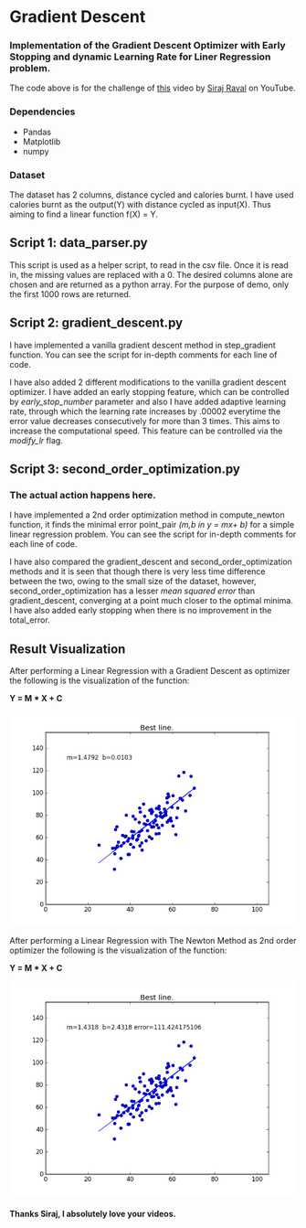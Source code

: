 # Gradient Descent
### Implementation of the Gradient Descent Optimizer with Early Stopping and dynamic Learning Rate for Liner Regression problem.

The code above is for the challenge of [this](https://www.youtube.com/watch?v=xRJCOz3AfYY&t=9s) video by [Siraj Raval](https://github.com/llSourcell) on YouTube.

### Dependencies

* Pandas
* Matplotlib
* numpy

### Dataset

The dataset has 2 columns, distance cycled and calories burnt. I have used calories burnt as the output(Y) with distance cycled as input(X). Thus aiming to find a linear function f(X) = Y.

## Script 1: data_parser.py

This script is used as a helper script, to read in the csv file. Once it is read in, the missing values are replaced with a 0. The desired columns alone are chosen and are returned as a python array. For the purpose of demo, only the first 1000 rows are returned.

## Script 2: gradient_descent.py

I have implemented a vanilla gradient descent method in step_gradient function. You can see the script for in-depth comments for each line of code.

I have also added 2 different modifications to the vanilla gradient descent optimizer. I have added an early stopping feature, which can be controlled by *early_stop_number* parameter and also I have added adaptive learning rate, through which the learning rate increases by .00002 everytime the error value decreases consecutively for more than 3 times. This aims to increase the computational speed. This feature can be controlled via the *modify_lr* flag.

## Script 3: second_order_optimization.py

### The actual action happens here.

I have implemented a 2nd order optimization method in compute_newton function, it finds the minimal error point_pair *(m,b in y = mx+ b)* for a simple linear regression problem. You can see the script for in-depth comments for each line of code.

I have also compared the gradient_descent and second_order_optimization methods and it is seen that though there is very less time difference between the two, owing to the small size of the dataset, however, second_order_optimization has a lesser *mean squared error* than gradient_descent, converging at a point much closer to the optimal minima. I have also added early stopping when there is no improvement in the total_error.

## Result Visualization

After performing a Linear Regression with a Gradient Descent as optimizer the following is the visualization of the function:

**Y = M * X + C**

<img src="imgs/BestLine.png">

After performing a Linear Regression with The Newton Method as 2nd order optimizer the following is the visualization of the function:

**Y = M * X + C**

<img src="imgs/BestLine_1.png">

#### Thanks Siraj, I absolutely love your videos.
